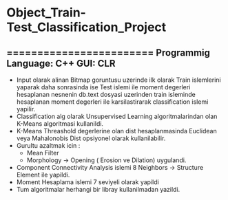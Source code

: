 # Object_Train-Test_Classification_Project

========================
Programmig Language: C++
GUI: CLR
------------------------------------------
- Input olarak alinan Bitmap goruntusu uzerinde ilk olarak Train islemlerini yaparak daha sonrasinda ise Test islemi ile moment degerleri hesaplanan nesnenin db.text dosyasi uzerinden train isleminde hesaplanan moment degerleri ile karsilastirarak classification islemi yapilir.
- Classification alg olarak Unsupervised Learning algoritmalarindan olan K-Means algoritmasi kullanildi.
- K-Means Threashold degerlerine olan dist hesaplanmasinda Euclidean veya Mahalonobis Dist opsiyonel olarak kullanilabilir. 
- Gurultu azaltmak icin :
    - Mean Filter
    - Morphology -> Opening ( Erosion ve Dilation) uygulandi.
- Component Connectivity Analysis islemi 8 Neighbors -> Structure Element ile yapildi.
- Moment Hesaplama islemi 7 seviyeli olarak yapildi
- Tum algoritmalar herhangi bir libray kullanilmadan yazildi.


